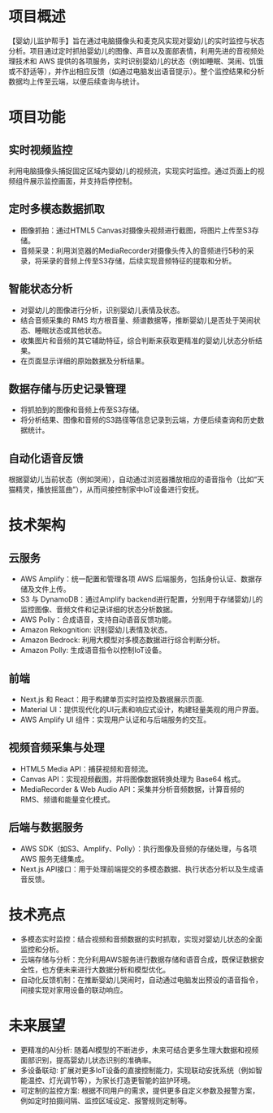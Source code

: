# 项目概述
【婴幼儿监护帮手】旨在通过电脑摄像头和麦克风实现对婴幼儿的实时监控与状态分析。项目通过定时抓拍婴幼儿的图像、声音以及面部表情，利用先进的音视频处理技术和 AWS 提供的各项服务，实时识别婴幼儿的状态（例如睡眠、哭闹、饥饿或不舒适等），并作出相应反馈（如通过电脑发出语音提示）。整个监控结果和分析数据均上传至云端，以便后续查询与统计。

# 项目功能

## 实时视频监控
利用电脑摄像头捕捉固定区域内婴幼儿的视频流，实现实时监控。通过页面上的视频组件展示监控画面，并支持启停控制。

## 定时多模态数据抓取
* 图像抓拍：通过HTML5 Canvas对摄像头视频进行截图，将图片上传至S3存储。
* 音频采录：利用浏览器的MediaRecorder对摄像头传入的音频进行5秒的采录，将采录的音频上传至S3存储，后续实现音频特征的提取和分析。

## 智能状态分析
* 对婴幼儿的图像进行分析，识别婴幼儿表情及状态。
* 结合音频采集的 RMS 均方根音量、频谱数据等，推断婴幼儿是否处于哭闹状态、睡眠状态或其他状态。
* 收集图片和音频的其它辅助特征，综合判断来获取更精准的婴幼儿状态分析结果。
* 在页面显示详细的原始数据及分析结果。

## 数据存储与历史记录管理
* 将抓拍到的图像和音频上传至S3存储。
* 将分析结果、图像和音频的S3路径等信息记录到云端，方便后续查询和历史数据统计。

## 自动化语音反馈
根据婴幼儿当前状态（例如哭闹），自动通过浏览器播放相应的语音指令（比如“天猫精灵，播放摇篮曲”），从而间接控制家中IoT设备进行安抚。


# 技术架构

## 云服务
* AWS Amplify：统一配置和管理各项 AWS 后端服务，包括身份认证、数据存储及文件上传。
* S3 与 DynamoDB：通过Amplify backend进行配置，分别用于存储婴幼儿的监控图像、音频文件和记录详细的状态分析数据。
* AWS Polly：合成语音，支持自动语音反馈功能。
* Amazon Rekognition: 识别婴幼儿表情及状态。
* Amazon Bedrock: 利用大模型对多模态数据进行综合判断分析。
* Amazon Polly: 生成语音指令以控制IoT设备。

## 前端
* Next.js 和 React：用于构建单页实时监控及数据展示页面.
* Material UI：提供现代化的UI元素和响应式设计，构建轻量美观的用户界面。
* AWS Amplify UI 组件：实现用户认证和与后端服务的交互。

## 视频音频采集与处理
* HTML5 Media API：捕获视频和音频流。
* Canvas API：实现视频截图，并将图像数据转换处理为 Base64 格式。
* MediaRecorder & Web Audio API：采集并分析音频数据，计算音频的 RMS、频谱和能量变化模式。

## 后端与数据服务
* AWS SDK（如S3、Amplify、Polly）：执行图像及音频的存储处理，与各项 AWS 服务无缝集成。
* Next.js API接口：用于处理前端提交的多模态数据、执行状态分析以及生成语音反馈。

# 技术亮点

* 多模态实时监控：结合视频和音频数据的实时抓取，实现对婴幼儿状态的全面监控和分析。
* 云端存储与分析：充分利用AWS服务进行数据存储和语音合成，既保证数据安全性，也方便未来进行大数据分析和模型优化。
* 自动化反馈机制：在推断婴幼儿哭闹时，自动通过电脑发出预设的语音指令，间接实现对家用设备的联动响应。

# 未来展望
* 更精准的AI分析: 随着AI模型的不断进步，未来可结合更多生理大数据和视频面部识别，提高婴幼儿状态识别的准确率。
* 多设备联动: 扩展对更多IoT设备的直接控制能力，实现联动安抚系统（例如智能温控、灯光调节等），为家长打造更智能的监护环境。
* 可定制的监控方案: 根据不同用户的需求，提供更多自定义参数及报警方案，例如定时拍摄间隔、监控区域设定、报警规则定制等。
